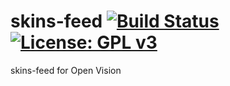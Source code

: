 skins-feed [![Build Status](https://travis-ci.com/OpenVisionE2/skins-feed.svg?branch=master)](https://travis-ci.com/OpenVisionE2/skins-feed) [![License: GPL v3](https://img.shields.io/badge/License-GPLv3-blue.svg)](https://www.gnu.org/licenses/gpl-3.0)
==========
skins-feed for Open Vision
